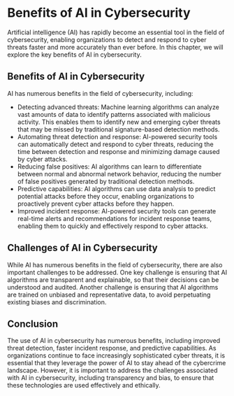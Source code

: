 Benefits of AI in Cybersecurity
=======================================================================

Artificial intelligence (AI) has rapidly become an essential tool in the field of cybersecurity, enabling organizations to detect and respond to cyber threats faster and more accurately than ever before. In this chapter, we will explore the key benefits of AI in cybersecurity.

Benefits of AI in Cybersecurity
-------------------------------

AI has numerous benefits in the field of cybersecurity, including:

* Detecting advanced threats: Machine learning algorithms can analyze vast amounts of data to identify patterns associated with malicious activity. This enables them to identify new and emerging cyber threats that may be missed by traditional signature-based detection methods.
* Automating threat detection and response: AI-powered security tools can automatically detect and respond to cyber threats, reducing the time between detection and response and minimizing damage caused by cyber attacks.
* Reducing false positives: AI algorithms can learn to differentiate between normal and abnormal network behavior, reducing the number of false positives generated by traditional detection methods.
* Predictive capabilities: AI algorithms can use data analysis to predict potential attacks before they occur, enabling organizations to proactively prevent cyber attacks before they happen.
* Improved incident response: AI-powered security tools can generate real-time alerts and recommendations for incident response teams, enabling them to quickly and effectively respond to cyber attacks.

Challenges of AI in Cybersecurity
---------------------------------

While AI has numerous benefits in the field of cybersecurity, there are also important challenges to be addressed. One key challenge is ensuring that AI algorithms are transparent and explainable, so that their decisions can be understood and audited. Another challenge is ensuring that AI algorithms are trained on unbiased and representative data, to avoid perpetuating existing biases and discrimination.

Conclusion
----------

The use of AI in cybersecurity has numerous benefits, including improved threat detection, faster incident response, and predictive capabilities. As organizations continue to face increasingly sophisticated cyber threats, it is essential that they leverage the power of AI to stay ahead of the cybercrime landscape. However, it is important to address the challenges associated with AI in cybersecurity, including transparency and bias, to ensure that these technologies are used effectively and ethically.
